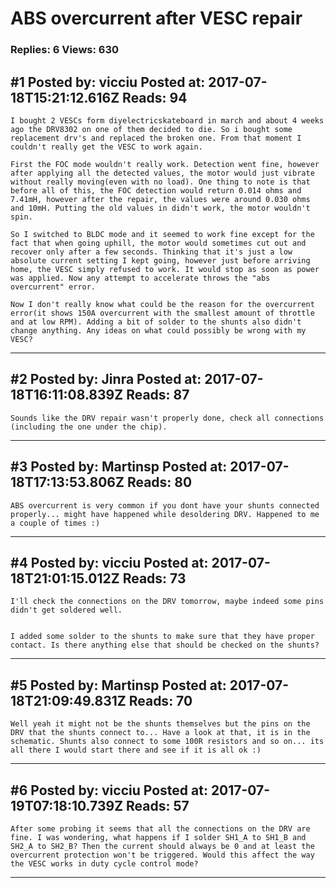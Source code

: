 # ABS overcurrent after VESC repair

### Replies: 6 Views: 630

## \#1 Posted by: vicciu Posted at: 2017-07-18T15:21:12.616Z Reads: 94

```
I bought 2 VESCs form diyelectricskateboard in march and about 4 weeks ago the DRV8302 on one of them decided to die. So i bought some replacement drv's and replaced the broken one. From that moment I couldn't really get the VESC to work again.

First the FOC mode wouldn't really work. Detection went fine, however after applying all the detected values, the motor would just vibrate without really moving(even with no load). One thing to note is that before all of this, the FOC detection would return 0.014 ohms and 7.41mH, however after the repair, the values were around 0.030 ohms and 10mH. Putting the old values in didn't work, the motor wouldn't spin.

So I switched to BLDC mode and it seemed to work fine except for the fact that when going uphill, the motor would sometimes cut out and recover only after a few seconds. Thinking that it's just a low absolute current setting I kept going, however just before arriving home, the VESC simply refused to work. It would stop as soon as power was applied. Now any attempt to accelerate throws the "abs overcurrent" error.

Now I don't really know what could be the reason for the overcurrent error(it shows 150A overcurrent with the smallest amount of throttle and at low RPM). Adding a bit of solder to the shunts also didn't change anything. Any ideas on what could possibly be wrong with my VESC?
```

---
## \#2 Posted by: Jinra Posted at: 2017-07-18T16:11:08.839Z Reads: 87

```
Sounds like the DRV repair wasn't properly done, check all connections (including the one under the chip).
```

---
## \#3 Posted by: Martinsp Posted at: 2017-07-18T17:13:53.806Z Reads: 80

```
ABS overcurrent is very common if you dont have your shunts connected properly... might have happened while desoldering DRV. Happened to me a couple of times :)
```

---
## \#4 Posted by: vicciu Posted at: 2017-07-18T21:01:15.012Z Reads: 73

```
I'll check the connections on the DRV tomorrow, maybe indeed some pins didn't get soldered well.


I added some solder to the shunts to make sure that they have proper contact. Is there anything else that should be checked on the shunts?
```

---
## \#5 Posted by: Martinsp Posted at: 2017-07-18T21:09:49.831Z Reads: 70

```
Well yeah it might not be the shunts themselves but the pins on the DRV that the shunts connect to... Have a look at that, it is in the schematic. Shunts also connect to some 100R resistors and so on... its all there I would start there and see if it is all ok :)
```

---
## \#6 Posted by: vicciu Posted at: 2017-07-19T07:18:10.739Z Reads: 57

```
After some probing it seems that all the connections on the DRV are fine. I was wondering, what happens if I solder SH1_A to SH1_B and SH2_A to SH2_B? Then the current should always be 0 and at least the overcurrent protection won't be triggered. Would this affect the way the VESC works in duty cycle control mode?
```

---
